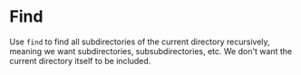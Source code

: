 # Find

Use `find` to find all subdirectories of the current directory recursively, meaning we want subdirectories, subsubdirectories, etc.
We don't want the current directory itself to be included.
